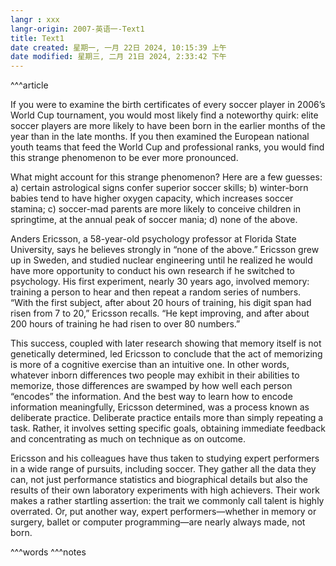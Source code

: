 ```yaml
---
langr : xxx
langr-origin: 2007-英语一-Text1
title: Text1
date created: 星期一, 一月 22日 2024, 10:15:39 上午
date modified: 星期三, 二月 21日 2024, 2:33:42 下午
---
```


^^^article

If you were to examine the birth certificates of every soccer player in 2006’s World Cup tournament, you would most likely find a noteworthy quirk: elite soccer players are more likely to have been born in the earlier months of the year than in the late months. If you then examined the European national youth teams that feed the World Cup and professional ranks, you would find this strange phenomenon to be ever more pronounced.

What might account for this strange phenomenon? Here are a few guesses: a) certain astrological signs confer superior soccer skills; b) winter-born babies tend to have higher oxygen capacity, which increases soccer stamina; c) soccer-mad parents are more likely to conceive children in springtime, at the annual peak of soccer mania; d) none of the above.

Anders Ericsson, a 58-year-old psychology professor at Florida State University, says he believes strongly in “none of the above.” Ericsson grew up in Sweden, and studied nuclear engineering until he realized he would have more opportunity to conduct his own research if he switched to psychology. His first experiment, nearly 30 years ago, involved memory: training a person to hear and then repeat a random series of numbers. “With the first subject, after about 20 hours of training, his digit span had risen from 7 to 20,” Ericsson recalls. “He kept improving, and after about 200 hours of training he had risen to over 80 numbers.”

This success, coupled with later research showing that memory itself is not genetically determined, led Ericsson to conclude that the act of memorizing is more of a cognitive exercise than an intuitive one. In other words, whatever inborn differences two people may exhibit in their abilities to memorize, those differences are swamped by how well each person “encodes” the information. And the best way to learn how to encode information meaningfully, Ericsson determined, was a process known as deliberate practice. Deliberate practice entails more than simply repeating a task. Rather, it involves setting specific goals, obtaining immediate feedback and concentrating as much on technique as on outcome.

Ericsson and his colleagues have thus taken to studying expert performers in a wide range of pursuits, including soccer. They gather all the data they can, not just performance statistics and biographical details but also the results of their own laboratory experiments with high achievers. Their work makes a rather startling assertion: the trait we commonly call talent is highly overrated. Or, put another way, expert performers—whether in memory or surgery, ballet or computer programming—are nearly always made, not born.




^^^words
^^^notes